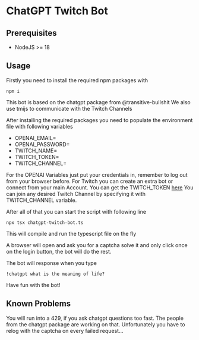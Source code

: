 # ChatGPT Twitch Bot

## Prerequisites

- NodeJS >= 18

## Usage

Firstly you need to install the required npm packages with

`npm i`

This bot is based on the chatgpt package from @transitive-bullshit
We also use tmijs to communicate with the Twitch Channels

After installing the required packages you need to populate the environment file with following variables

- OPENAI_EMAIL=
- OPENAI_PASSWORD=
- TWITCH_NAME=
- TWITCH_TOKEN=
- TWITCH_CHANNEL=

For the OPENAI Variables just put your credentials in, remember to log out from your browser before. For Twitch you can create an extra bot or connect from your main Account.
You can get the TWITCH_TOKEN [here](https://twitchapps.com/tmi/)
You can join any desired Twitch Channel by specifying it with TWITCH_CHANNEL variable.

After all of that you can start the script with following line

`npx tsx chatgpt-twitch-bot.ts`

This will compile and run the typescript file on the fly

A browser will open and ask you for a captcha solve it and only click once on the login button, the bot will do the rest.

The bot will response when you type

`!chatgpt what is the meaning of life?`

Have fun with the bot!

## Known Problems

You will run into a 429, if you ask chatgpt questions too fast.
The people from the chatgpt package are working on that.
Unfortunately you have to relog with the captcha on every failed request...
